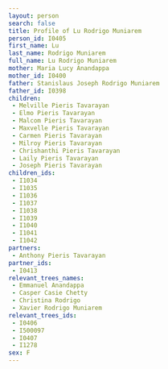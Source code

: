 ```yaml
---
layout: person
search: false
title: Profile of Lu Rodrigo Muniarem
person_id: I0405
first_name: Lu
last_name: Rodrigo Muniarem
full_name: Lu Rodrigo Muniarem
mother: Maria Lucy Anandappa
mother_id: I0400
father: Stanislaus Joseph Rodrigo Muniarem
father_id: I0398
children:
 - Melville Pieris Tavarayan
 - Elmo Pieris Tavarayan
 - Malcom Pieris Tavarayan
 - Maxvelle Pieris Tavarayan
 - Carmen Pieris Tavarayan
 - Milroy Pieris Tavarayan
 - Chrishanthi Pieris Tavarayan
 - Laily Pieris Tavarayan
 - Joseph Pieris Tavarayan
children_ids:
 - I1034
 - I1035
 - I1036
 - I1037
 - I1038
 - I1039
 - I1040
 - I1041
 - I1042
partners:
 - Anthony Pieris Tavarayan
partner_ids:
 - I0413
relevant_trees_names:
 - Emmanuel Anandappa
 - Casper Casie Chetty
 - Christina Rodrigo
 - Xavier Rodrigo Muniarem
relevant_trees_ids:
 - I0406
 - I500097
 - I0407
 - I1278
sex: F
---
```


